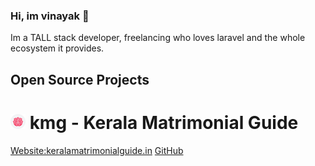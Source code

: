 ### Hi, im vinayak 👋

Im a TALL stack developer, freelancing who loves laravel and the whole ecosystem it provides.


## Open Source Projects

# <img src="icons/android-chrome-192x192.png" width="24"/> kmg - Kerala Matrimonial Guide

[Website:keralamatrimonialguide.in](https://keralamatrimonialguide.in/) [GitHub](https://github.com/vinayakdev/kmg)
